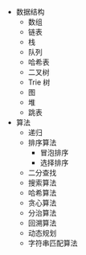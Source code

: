 
- 数据结构
  - 数组
  - 链表
  - 栈
  - 队列
  - 哈希表
  - 二叉树
  - Trie 树
  - 图
  - 堆
  - 跳表
- 算法
  - 递归
  - 排序算法
    - 冒泡排序
    - 选择排序
  - 二分查找
  - 搜索算法
  - 哈希算法
  - 贪心算法
  - 分治算法
  - 回溯算法
  - 动态规划
  - 字符串匹配算法
